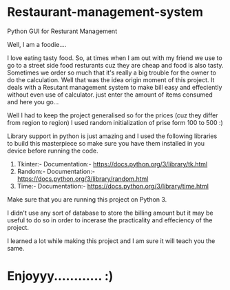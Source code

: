 # Restaurant-management-system
Python GUI for Resturant Management 

Well, I am a foodie....

I love eating tasty food. So, at times when I am out with my friend we use to go to a street side food resturants cuz they are cheap and food is also tasty. Sometimes we order so much that it's really a big trouble for the owner to do the calculation. Well that was the idea origin moment of this project. It deals with a Resutant management system to make bill easy and effeciently without even use of calculator. just enter the amount of items consumed and here you go...

Well I had to keep the project generalised so for the prices (cuz they differ from region to region) I used random initialization of prise form 100 to 500 :)

Library support in python is just amazing and I used the following libraries to build this masterpiece so make sure you have them installed in you device before running the code.
1. Tkinter:- Documentation:- https://docs.python.org/3/library/tk.html 
2. Random:- Documentation:- https://docs.python.org/3/library/random.html
3. Time:- Documentation:- https://docs.python.org/3/library/time.html

Make sure that you are running this project on Python 3. 

I didn't use any sort of database to store the billing amount but it may be useful to do so in order to incerase the practicality and effeciency of the project.

I learned a lot while making this project and I am sure it will teach you the same.

# Enjoyyy............ :)
